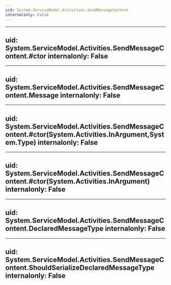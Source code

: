 ```yaml
---
uid: System.ServiceModel.Activities.SendMessageContent
internalonly: False
---
```


---
uid: System.ServiceModel.Activities.SendMessageContent.#ctor
internalonly: False
---

---
uid: System.ServiceModel.Activities.SendMessageContent.Message
internalonly: False
---

---
uid: System.ServiceModel.Activities.SendMessageContent.#ctor(System.Activities.InArgument,System.Type)
internalonly: False
---

---
uid: System.ServiceModel.Activities.SendMessageContent.#ctor(System.Activities.InArgument)
internalonly: False
---

---
uid: System.ServiceModel.Activities.SendMessageContent.DeclaredMessageType
internalonly: False
---

---
uid: System.ServiceModel.Activities.SendMessageContent.ShouldSerializeDeclaredMessageType
internalonly: False
---
